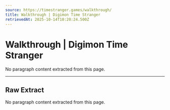```yaml
---
source: https://timestranger.games/walkthrough/
title: Walkthrough | Digimon Time Stranger
retrievedAt: 2025-10-14T10:20:24.500Z
---
```


# Walkthrough | Digimon Time Stranger

No paragraph content extracted from this page.

---

## Raw Extract

No paragraph content extracted from this page.
